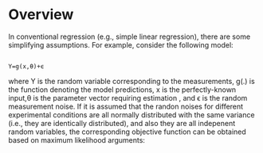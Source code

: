 # Overview

In conventional regression (e.g., simple linear regression), there are some simplifying assumptions. For example, consider the following model:
   
                                                                    Y=g(x,θ)+ϵ
 where Y is the random variable corresponding to the measurements, g(.) is the function denoting the model predictions, x is the perfectly-known input,θ is the parameter vector requiring estimation , and ϵ is the random measurement noise. If it is assumed that the randon noises for different experimental conditions are all normally distributed with the same variance (i.e., they are identically distributed), and also they are all indepenent random variables, the corresponding objective function can be obtained based on maximum likelihood arguments:
 
 
